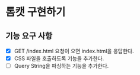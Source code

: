 # 톰캣 구현하기

## 기능 요구 사항
- [X] GET /index.html 요청이 오면 index.html을 응답한다.
- [X] CSS 파일을 호출하도록 기능을 추가한다.
- [ ] Query String을 파싱하는 기능을 추가한다.
